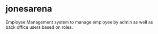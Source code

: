 # jonesarena
Employee Management system to manage employee by admin as well as back office users based on roles.
